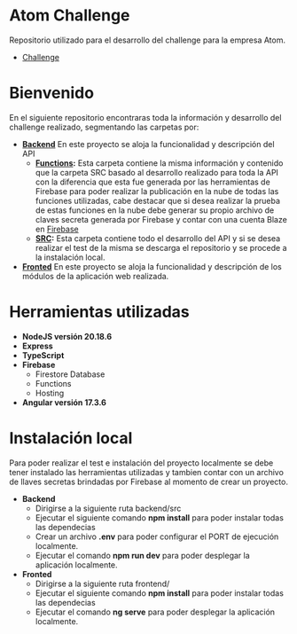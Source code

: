 # Atom Challenge
Repositorio utilizado para el desarrollo del challenge para la empresa Atom.

-	[Challenge](ChallengeTecnicoAtom.pdf)

# Bienvenido
En el siguiente repositorio encontraras toda la información y desarrollo del challenge realizado, segmentando las carpetas por:  
- **[Backend](backend/README.md)**
En este proyecto se aloja la funcionalidad y descripción del API
	- **[Functions](backend/functions):** Esta carpeta contiene la misma información y contenido que la carpeta SRC basado al desarrollo realizado para toda la API con la diferencia que esta fue generada por las herramientas de Firebase para poder realizar la publicación en la nube de todas las funciones utilizadas, cabe destacar que si desea realizar la prueba de estas funciones en la nube debe generar su propio archivo de claves secreta generada por Firebase y contar con una cuenta Blaze en  [Firebase](https://firebase.google.com/) 
	- **[SRC](backend/src):** Esta carpeta contiene todo el desarrollo del API y si se desea realizar el test de la misma se descarga el repositorio y se procede a la instalación local.
- **[Fronted](frontend/documentation.md)**
En este proyecto se aloja la funcionalidad y descripción de los módulos de la aplicación web realizada.

# Herramientas utilizadas
- **NodeJS versión 20.18.6**
- **Express**
- **TypeScript**
- **Firebase**
	- Firestore Database
	- Functions
	- Hosting
- **Angular versión 17.3.6**

# Instalación local
Para poder realizar el test e instalación del proyecto localmente se debe tener instalado las herramientas utilizadas y tambien contar con un archivo de llaves secretas brindadas por Firebase al momento de crear un proyecto.
- **Backend**
	- Dirigirse a la siguiente ruta backend/src
	- Ejecutar el siguiente comando **npm install** para poder instalar todas las dependecias
	- Crear un archivo **.env** para poder configurar el PORT de ejecución localmente.
	- Ejecutar el comando **npm run dev** para poder desplegar la aplicación localmente.
- **Fronted**
	- Dirigirse a la siguiente ruta frontend/
	- Ejecutar el siguiente comando **npm install** para poder instalar todas las dependecias
	- Ejecutar el comando **ng serve** para poder desplegar la aplicación localmente.
